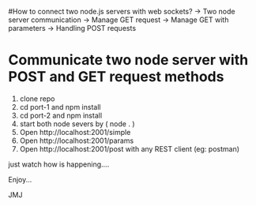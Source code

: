 #How to connect two node.js servers with web sockets?
-> Two node server communication
-> Manage GET request
-> Manage GET with parameters
-> Handling POST requests


# Communicate two node server with POST and GET request methods
1. clone repo
2. cd port-1 and  npm install
3. cd port-2 and  npm install
4. start both node severs by ( node . )
5. Open http://localhost:2001/simple 
6. Open http://localhost:2001/params
7. Open http://localhost:2001/post with any REST client (eg: postman)

just watch how is happening....

Enjoy...

JMJ
